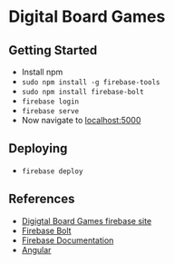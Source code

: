 # Digital Board Games

## Getting Started
* Install npm
* `sudo npm install -g firebase-tools`
* `sudo npm install firebase-bolt`
* `firebase login`
* `firebase serve`
* Now navigate to [localhost:5000](http://localhost:5000)

## Deploying

* `firebase deploy`

## References

* [Digigtal Board Games firebase site](https://console.firebase.google.com/project/digital-board-games/overview)
* [Firebase Bolt](https://github.com/firebase/bolt/blob/master/docs/guide.md)
* [Firebase Documentation](https://firebase.google.com/docs/reference/js/)
* [Angular](https://www.cheatography.com/proloser/cheat-sheets/angularjs)
